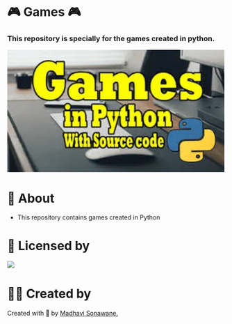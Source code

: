 # 🎮 Games 🎮

### This repository is specially for the games created in python. 

<img src="https://github.com/CODING-Enthusiast9857/Python_Games/blob/main/Games.jpeg" width=500>

# 📌 About
- This repository contains games created in Python

# 📝 Licensed by 
<img src="https://img.shields.io/github/license/payloadbox/xss-payload-list">

# 👸🏻 Created by 
Created with 🤍 by <a href="https://github.com/CODING-Enthusiast9857" target="_blank">Madhavi Sonawane.</a>
